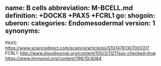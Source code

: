 name: B cells
abbreviation: M-BCELL.md
definition: +DOCK8 +PAX5 +FCRL1
go:
shogoin: 
uberon:
categories: Endomesodermal
version: 1
synonyms:
---

PAX5: https://www.sciencedirect.com/science/article/pii/S1074761307003317
FCRL1: 
    http://www.bloodjournal.org/content/105/3/1121?sso-checked=true
    https://www.jimmunol.org/content/196/10/4064
